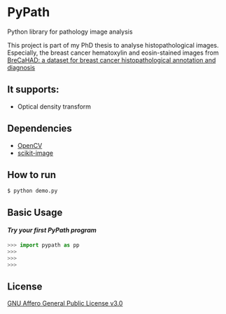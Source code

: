 # PyPath
Python library for pathology image analysis

This project is part of my PhD thesis to analyse histopathological images. Especially, the breast cancer hematoxylin and eosin-stained images
from [BreCaHAD: a dataset for breast cancer histopathological annotation and diagnosis](https://figshare.com/articles/dataset/BreCaHAD_A_Dataset_for_Breast_Cancer_Histopathological_Annotation_and_Diagnosis/7379186)

## It supports:
- Optical density transform

## Dependencies
- [OpenCV](https://opencv.org)
- [scikit-image](https://scikit-image.org)



## How to run
```shell
$ python demo.py
```


## Basic Usage
#### *Try your first PyPath program*

```python
>>> import pypath as pp
>>> 
>>> 
>>> 
```

## License
[GNU Affero General Public License v3.0](LICENSE)